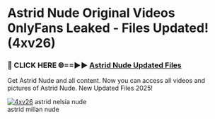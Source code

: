 # Astrid Nude Original Videos 0nlyFans Leaked - Files Updated! (4xv26)

<h3>🔴 CLICK HERE 🌐==►► <a href="https://tinyurl.com/5h6xmrr3" rel="nofollow">Astrid Nude Updated Files</a></h3>

Get Astrid Nude and all content. Now you can access all videos and pictures of Astrid Nude. New Updated Files 2025!

[![4xv26](https://i.imgur.com/KVD873Z.gif)](https://tinyurl.com/5h6xmrr3)
astrid nelsia nude<br>
astrid millan nude